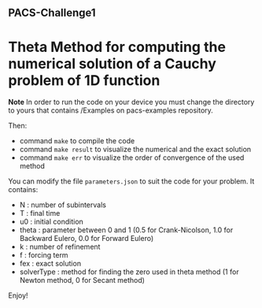 ## PACS-Challenge1 ##

# Theta Method for computing the numerical solution of a Cauchy problem of 1D function #

**Note** In order to run the code on your device you must change the directory to yours that contains /Examples on pacs-examples repository.

Then:
- command `make` to compile the code
- command `make result` to visualize the numerical and the exact solution
- command `make err` to visualize the order of convergence of the used method

You can modify the file `parameters.json` to suit the code for your problem.
It contains:
- N : number of subintervals
- T : final time
- u0 : initial condition
- theta : parameter between 0 and 1 (0.5 for Crank-Nicolson, 1.0 for Backward Eulero, 0.0 for Forward Eulero)
- k : number of refinement
- f : forcing term
- fex : exact solution
- solverType : method for finding the zero used in theta method (1 for Newton method, 0 for Secant method)

Enjoy!